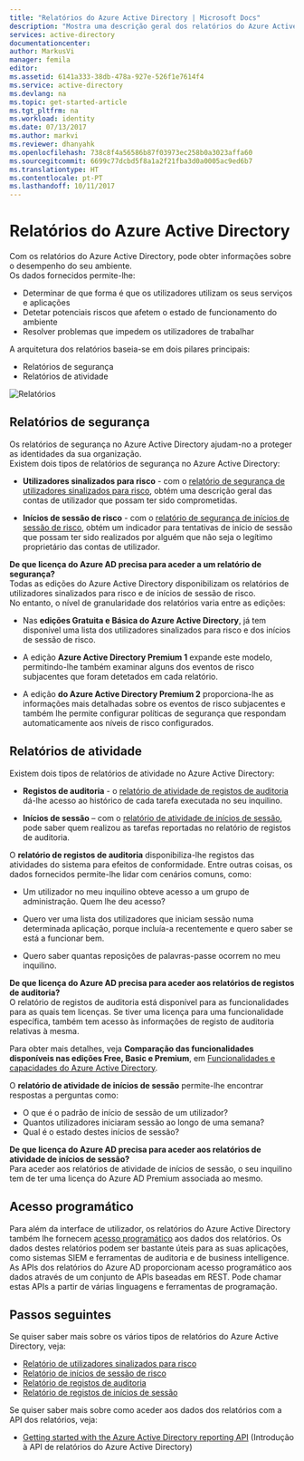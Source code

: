 ```yaml
---
title: "Relatórios do Azure Active Directory | Microsoft Docs"
description: "Mostra uma descrição geral dos relatórios do Azure Active Directory."
services: active-directory
documentationcenter: 
author: MarkusVi
manager: femila
editor: 
ms.assetid: 6141a333-38db-478a-927e-526f1e7614f4
ms.service: active-directory
ms.devlang: na
ms.topic: get-started-article
ms.tgt_pltfrm: na
ms.workload: identity
ms.date: 07/13/2017
ms.author: markvi
ms.reviewer: dhanyahk
ms.openlocfilehash: 738c8f4a56586b87f03973ec258b0a3023affa60
ms.sourcegitcommit: 6699c77dcbd5f8a1a2f21fba3d0a0005ac9ed6b7
ms.translationtype: HT
ms.contentlocale: pt-PT
ms.lasthandoff: 10/11/2017
---
```

# <a name="azure-active-directory-reporting"></a>Relatórios do Azure Active Directory

Com os relatórios do Azure Active Directory, pode obter informações sobre o desempenho do seu ambiente.  
Os dados fornecidos permite-lhe:

- Determinar de que forma é que os utilizadores utilizam os seus serviços e aplicações
- Detetar potenciais riscos que afetem o estado de funcionamento do ambiente
- Resolver problemas que impedem os utilizadores de trabalhar  

A arquitetura dos relatórios baseia-se em dois pilares principais:

- Relatórios de segurança
- Relatórios de atividade

![Relatórios](./media/active-directory-reporting-azure-portal/01.png)



## <a name="security-reports"></a>Relatórios de segurança

Os relatórios de segurança no Azure Active Directory ajudam-no a proteger as identidades da sua organização.  
Existem dois tipos de relatórios de segurança no Azure Active Directory:

- **Utilizadores sinalizados para risco** - com o [relatório de segurança de utilizadores sinalizados para risco](active-directory-reporting-security-user-at-risk.md), obtém uma descrição geral das contas de utilizador que possam ter sido comprometidas.

- **Inícios de sessão de risco** - com o [relatório de segurança de inícios de sessão de risco](active-directory-reporting-security-risky-sign-ins.md), obtém um indicador para tentativas de início de sessão que possam ter sido realizados por alguém que não seja o legítimo proprietário das contas de utilizador. 

**De que licença do Azure AD precisa para aceder a um relatório de segurança?**  
Todas as edições do Azure Active Directory disponibilizam os relatórios de utilizadores sinalizados para risco e de inícios de sessão de risco.  
No entanto, o nível de granularidade dos relatórios varia entre as edições: 

- Nas **edições Gratuita e Básica do Azure Active Directory**, já tem disponível uma lista dos utilizadores sinalizados para risco e dos inícios de sessão de risco. 

- A edição **Azure Active Directory Premium 1** expande este modelo, permitindo-lhe também examinar alguns dos eventos de risco subjacentes que foram detetados em cada relatório. 

- A edição **do Azure Active Directory Premium 2** proporciona-lhe as informações mais detalhadas sobre os eventos de risco subjacentes e também lhe permite configurar políticas de segurança que respondam automaticamente aos níveis de risco configurados.


## <a name="activity-reports"></a>Relatórios de atividade

Existem dois tipos de relatórios de atividade no Azure Active Directory:

- **Registos de auditoria** - o [relatório de atividade de registos de auditoria](active-directory-reporting-activity-audit-logs.md) dá-lhe acesso ao histórico de cada tarefa executada no seu inquilino.

- **Inícios de sessão** – com o [relatório de atividade de inícios de sessão](active-directory-reporting-activity-sign-ins.md), pode saber quem realizou as tarefas reportadas no relatório de registos de auditoria.



O **relatório de registos de auditoria** disponibiliza-lhe registos das atividades do sistema para efeitos de conformidade.
Entre outras coisas, os dados fornecidos permite-lhe lidar com cenários comuns, como:

- Um utilizador no meu inquilino obteve acesso a um grupo de administração. Quem lhe deu acesso? 

- Quero ver uma lista dos utilizadores que iniciam sessão numa determinada aplicação, porque incluía-a recentemente e quero saber se está a funcionar bem.

- Quero saber quantas reposições de palavras-passe ocorrem no meu inquilino.


**De que licença do Azure AD precisa para aceder aos relatórios de registos de auditoria?**  
O relatório de registos de auditoria está disponível para as funcionalidades para as quais tem licenças. Se tiver uma licença para uma funcionalidade específica, também tem acesso às informações de registo de auditoria relativas à mesma.

Para obter mais detalhes, veja **Comparação das funcionalidades disponíveis nas edições Free, Basic e Premium**, em [Funcionalidades e capacidades do Azure Active Directory](https://www.microsoft.com/cloud-platform/azure-active-directory-features).   



O **relatório de atividade de inícios de sessão** permite-lhe encontrar respostas a perguntas como:

- O que é o padrão de início de sessão de um utilizador?
- Quantos utilizadores iniciaram sessão ao longo de uma semana?
- Qual é o estado destes inícios de sessão?


**De que licença do Azure AD precisa para aceder aos relatórios de atividade de inícios de sessão?**  
Para aceder aos relatórios de atividade de inícios de sessão, o seu inquilino tem de ter uma licença do Azure AD Premium associada ao mesmo.


## <a name="programmatic-access"></a>Acesso programático

Para além da interface de utilizador, os relatórios do Azure Active Directory também lhe fornecem [acesso programático](active-directory-reporting-api-getting-started-azure-portal.md) aos dados dos relatórios. Os dados destes relatórios podem ser bastante úteis para as suas aplicações, como sistemas SIEM e ferramentas de auditoria e de business intelligence. As APIs dos relatórios do Azure AD proporcionam acesso programático aos dados através de um conjunto de APIs baseadas em REST. Pode chamar estas APIs a partir de várias linguagens e ferramentas de programação. 


## <a name="next-steps"></a>Passos seguintes

Se quiser saber mais sobre os vários tipos de relatórios do Azure Active Directory, veja:

- [Relatório de utilizadores sinalizados para risco](active-directory-reporting-security-user-at-risk.md)
- [Relatório de inícios de sessão de risco](active-directory-reporting-security-risky-sign-ins.md)
- [Relatório de registos de auditoria](active-directory-reporting-activity-audit-logs.md)
- [Relatório de registos de inícios de sessão](active-directory-reporting-activity-sign-ins.md)

Se quiser saber mais sobre como aceder aos dados dos relatórios com a API dos relatórios, veja: 

- [Getting started with the Azure Active Directory reporting API](active-directory-reporting-api-getting-started-azure-portal.md) (Introdução à API de relatórios do Azure Active Directory)


<!--Image references-->
[1]: ./media/active-directory-reporting-azure-portal/ic195031.png